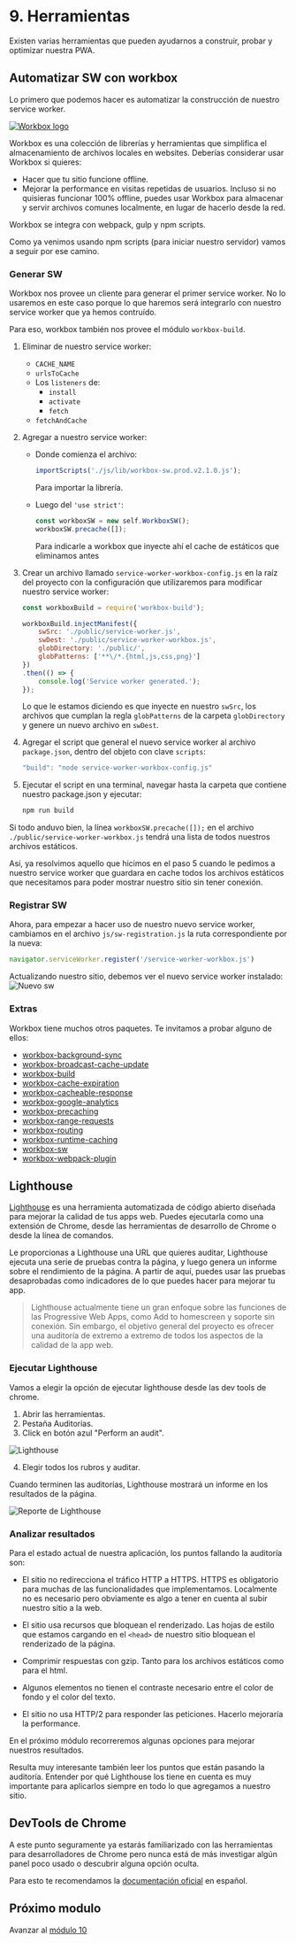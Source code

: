 # 9. Herramientas
Existen varias herramientas que pueden ayudarnos a construir, probar y optimizar nuestra PWA.

## Automatizar SW con workbox
Lo primero que podemos hacer es automatizar la construcción de nuestro service worker.

[![Workbox logo](./images/workbox-logo.png)](https://workboxjs.org/)

Workbox es una colección de librerías y herramientas que simplifica el almacenamiento de archivos locales en websites. Deberías considerar usar Workbox si quieres:
- Hacer que tu sitio funcione offline.
- Mejorar la performance en visitas repetidas de usuarios. Incluso si no quisieras funcionar 100% offline, puedes usar Workbox para almacenar y servir archivos comunes localmente, en lugar de hacerlo desde la red.

Workbox se integra con webpack, gulp y npm scripts.

Como ya venimos usando npm scripts (para iniciar nuestro servidor) vamos a seguir por ese camino.

### Generar SW
Workbox nos provee un cliente para generar el primer service worker. No lo usaremos en este caso porque lo que haremos será integrarlo con nuestro service worker que ya hemos contruído.

Para eso, workbox también nos provee el módulo `workbox-build`.

1. Eliminar de nuestro service worker:
    - `CACHE_NAME`
    - `urlsToCache`
    - Los `listeners` de:
        - `install`
        - `activate`
        - `fetch`
    - `fetchAndCache`


2. Agregar a nuestro service worker:
    - Donde comienza el archivo:
        ```js
        importScripts('./js/lib/workbox-sw.prod.v2.1.0.js');
        ```
        Para importar la librería. 

    - Luego del `'use strict'`:
        ```js
        const workboxSW = new self.WorkboxSW();
        workboxSW.precache([]);
        ```
        Para indicarle a workbox que inyecte ahí el cache de estáticos que eliminamos antes


3. Crear un archivo llamado `service-worker-workbox-config.js` en la raíz del proyecto con la configuración que utilizaremos para modificar nuestro service worker:
    ```js
    const workboxBuild = require('workbox-build');
    
    workboxBuild.injectManifest({
        swSrc: './public/service-worker.js',
        swDest: './public/service-worker-workbox.js',
        globDirectory: './public/',
        globPatterns: ['**\/*.{html,js,css,png}']
    })
    .then(() => {
        console.log('Service worker generated.');
    });
    ```

    Lo que le estamos diciendo es que inyecte en nuestro `swSrc`, los archivos que cumplan la regla `globPatterns` de la carpeta `globDirectory` y genere un nuevo archivo en `swDest`.


4. Agregar el script que general el nuevo service worker al archivo `package.json`, dentro del objeto con clave `scripts`:
    ```js
    "build": "node service-worker-workbox-config.js"
    ```

5. Ejecutar el script en una terminal, navegar hasta la carpeta que contiene nuestro package.json y ejecutar:
    ```bash
    npm run build
    ```


Si todo anduvo bien, la línea `workboxSW.precache([]);` en el archivo `./public/service-worker-workbox.js` tendrá una lista de todos nuestros archivos estáticos.

Así, ya resolvimos aquello que hicimos en el paso 5 cuando le pedimos a nuestro service worker que guardara en cache todos los archivos estáticos que necesitamos para poder mostrar nuestro sitio sin tener conexión.


### Registrar SW
 
Ahora, para empezar a hacer uso de nuestro nuevo service worker, cambiamos en el archivo `js/sw-registration.js` la ruta correspondiente por la nueva:
```js
navigator.serviceWorker.register('/service-worker-workbox.js')
```

Actualizando nuestro sitio, debemos ver el nuevo service worker instalado:
![Nuevo sw](./images/workbox-sw.png)


### Extras

Workbox tiene muchos otros paquetes. Te invitamos a probar alguno de ellos:

- [workbox-background-sync](https://www.workboxjs.org/reference-docs/latest/module-workbox-background-sync.html)
- [workbox-broadcast-cache-update](https://www.workboxjs.org/reference-docs/latest/module-workbox-broadcast-cache-update.html)
- [workbox-build](https://www.workboxjs.org/reference-docs/latest/module-workbox-build.html)
- [workbox-cache-expiration](https://www.workboxjs.org/reference-docs/latest/module-workbox-cache-expiration.html)
- [workbox-cacheable-response](https://www.workboxjs.org/reference-docs/latest/module-workbox-cacheable-response.html)
- [workbox-google-analytics](https://www.workboxjs.org/reference-docs/latest/module-workbox-google-analytics.html)
- [workbox-precaching](https://www.workboxjs.org/reference-docs/latest/module-workbox-precaching.html)
- [workbox-range-requests](https://www.workboxjs.org/reference-docs/latest/module-workbox-range-requests.html)
- [workbox-routing](https://www.workboxjs.org/reference-docs/latest/module-workbox-routing.html)
- [workbox-runtime-caching](https://www.workboxjs.org/reference-docs/latest/module-workbox-runtime-caching.html)
- [workbox-sw](https://www.workboxjs.org/reference-docs/latest/module-workbox-sw.html)
- [workbox-webpack-plugin](https://www.workboxjs.org/reference-docs/latest/module-workbox-webpack-plugin.html)

## Lighthouse

[Lighthouse](https://github.com/GoogleChrome/lighthouse) es una herramienta automatizada de código abierto diseñada para mejorar la calidad de tus apps web. Puedes ejecutarla como una extensión de Chrome, desde las herramientas de desarrollo de Chrome o desde la línea de comandos.

Le proporcionas a Lighthouse una URL que quieres auditar, Lighthouse ejecuta una serie de pruebas contra la página, y luego genera un informe sobre el rendimiento de la página. A partir de aquí, puedes usar las pruebas desaprobadas como indicadores de lo que puedes hacer para mejorar tu app.

> Lighthouse actualmente tiene un gran enfoque sobre las funciones de las Progressive Web Apps, como Add to homescreen y soporte sin conexión. Sin embargo, el objetivo general del proyecto es ofrecer una auditoría de extremo a extremo de todos los aspectos de la calidad de la app web.


### Ejecutar Lighthouse

Vamos a elegir la opción de ejecutar lighthouse desde las dev tools de chrome.

1. Abrir las herramientas.
1. Pestaña Auditorías.
1. Click en botón azul "Perform an audit".

![Lighthouse](./images/lighthouse.png)

4. Elegir todos los rubros y auditar.

Cuando terminen las auditorías, Lighthouse mostrará un informe en los resultados de la página.

![Reporte de Lighthouse](./images/lighthouse-audit.png)

### Analizar resultados
Para el estado actual de nuestra aplicación, los puntos fallando la auditoría son:

- El sitio no redirecciona el tráfico HTTP a HTTPS. HTTPS es obligatorio para muchas de las funcionalidades que implementamos. Localmente no es necesario pero obviamente es algo a tener en cuenta al subir nuestro sitio a la web.

- El sitio usa recursos que bloquean el renderizado. Las hojas de estilo que estamos cargando en el `<head>` de nuestro sitio bloquean el renderizado de la página.

- Comprimir respuestas con gzip. Tanto para los archivos estáticos como para el html.

- Algunos elementos no tienen el contraste necesario entre el color de fondo y el color del texto.

- El sitio no usa HTTP/2 para responder las peticiones. Hacerlo mejoraría la performance.
 
En el próximo módulo recorreremos algunas opciones para mejorar nuestros resultados.

Resulta muy interesante también leer los puntos que están pasando la auditoría. Entender por qué Lighthouse los tiene en cuenta es muy importante para aplicarlos siempre en todo lo que agregamos a nuestro sitio.


## DevTools de Chrome

A este punto seguramente ya estarás familiarizado con las herramientas para desarrolladores de Chrome pero nunca está de más investigar algún panel poco usado o descubrir alguna opción oculta.

Para esto te recomendamos la [documentación oficial](https://developers.google.com/web/tools/chrome-devtools/?hl=es) en español.

## Próximo modulo
Avanzar al [módulo 10](../10-optimization)